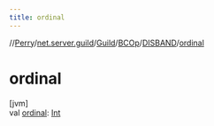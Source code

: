 ```yaml
---
title: ordinal
---
```

//[Perry](../../../../../index.html)/[net.server.guild](../../../index.html)/[Guild](../../index.html)/[BCOp](../index.html)/[DISBAND](index.html)/[ordinal](ordinal.html)



# ordinal



[jvm]\
val [ordinal](ordinal.html): [Int](https://kotlinlang.org/api/latest/jvm/stdlib/kotlin/-int/index.html)




